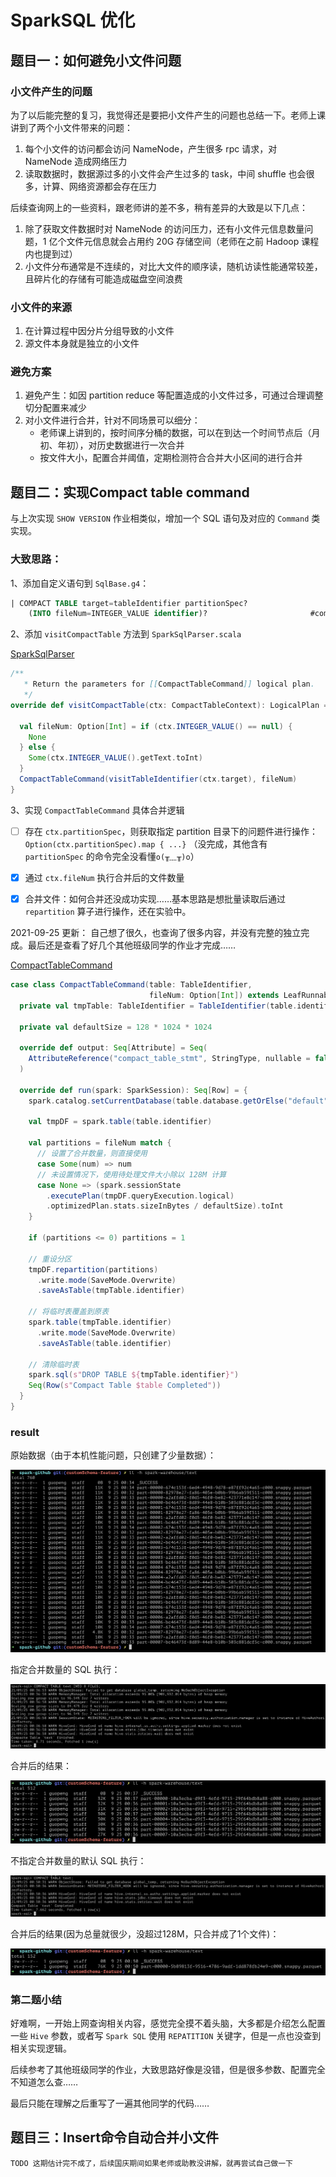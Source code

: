 # SparkSQL 优化

## 题目一：如何避免小文件问题

### 小文件产生的问题

为了以后能完整的复习，我觉得还是要把小文件产生的问题也总结一下。老师上课讲到了两个小文件带来的问题：

1. 每个小文件的访问都会访问 NameNode，产生很多 rpc 请求，对 NameNode 造成网络压力
2. 读取数据时，数据源过多的小文件会产生过多的 task，中间 shuffle 也会很多，计算、网络资源都会存在压力

后续查询网上的一些资料，跟老师讲的差不多，稍有差异的大致是以下几点：

1. 除了获取文件数据时对 NameNode 的访问压力，还有小文件元信息数量问题，1 亿个文件元信息就会占用约 20G 存储空间（老师在之前 Hadoop 课程内也提到过）
2. 小文件分布通常是不连续的，对比大文件的顺序读，随机访读性能通常较差，且碎片化的存储有可能造成磁盘空间浪费

### 小文件的来源

1. 在计算过程中因分片分组导致的小文件
2. 源文件本身就是独立的小文件

### 避免方案

1. 避免产生：如因 partition reduce 等配置造成的小文件过多，可通过合理调整切分配置来减少
2. 对小文件进行合并，针对不同场景可以细分：
   - 老师课上讲到的，按时间序分桶的数据，可以在到达一个时间节点后（月初、年初），对历史数据进行一次合并
   - 按文件大小，配置合并阈值，定期检测符合合并大小区间的进行合并

## 题目二：实现Compact table command

与上次实现 `SHOW VERSION` 作业相类似，增加一个 SQL 语句及对应的 `Command` 类实现。

### 大致思路：

1、添加自定义语句到 `SqlBase.g4`：

``` SQL
| COMPACT TABLE target=tableIdentifier partitionSpec?
    (INTO fileNum=INTEGER_VALUE identifier)?                       #compactTable
```

2、添加 `visitCompactTable` 方法到 `SparkSqlParser.scala`

[SparkSqlParser](https://gitee.com/geekuni-gp/spark/blob/customSchema-feature/sql/core/src/main/scala/org/apache/spark/sql/execution/SparkSqlParser.scala)

``` Scala
/**
   * Return the parameters for [[CompactTableCommand]] logical plan.
   */
override def visitCompactTable(ctx: CompactTableContext): LogicalPlan = withOrigin(ctx) {

  val fileNum: Option[Int] = if (ctx.INTEGER_VALUE() == null) {
    None
  } else {
    Some(ctx.INTEGER_VALUE().getText.toInt)
  }
  CompactTableCommand(visitTableIdentifier(ctx.target), fileNum)
}
```

3、实现 `CompactTableCommand` 具体合并逻辑

- [ ] 存在 `ctx.partitionSpec`，则获取指定 partition 目录下的问题件进行操作：`Option(ctx.partitionSpec).map { ...}` （没完成，其他含有 `partitionSpec` 的命令完全没看懂`o(╥﹏╥)o`）
- [x] 通过 `ctx.fileNum` 执行合并后的文件数量
  
- [x] 合并文件：如何合并还没成功实现……基本思路是想批量读取后通过 `repartition` 算子进行操作，还在实验中。

2021-09-25 更新：
自己想了很久，也查询了很多内容，并没有完整的独立完成。最后还是查看了好几个其他班级同学的作业才完成……

[CompactTableCommand](https://gitee.com/geekuni-gp/spark/blob/customSchema-feature/sql/core/src/main/scala/org/apache/spark/sql/execution/command/CompactTableCommand.scala)

``` Scala
case class CompactTableCommand(table: TableIdentifier,
                               fileNum: Option[Int]) extends LeafRunnableCommand {
  private val tmpTable: TableIdentifier = TableIdentifier(table.identifier + "_tmp")

  private val defaultSize = 128 * 1024 * 1024

  override def output: Seq[Attribute] = Seq(
    AttributeReference("compact_table_stmt", StringType, nullable = false)()
  )

  override def run(spark: SparkSession): Seq[Row] = {
    spark.catalog.setCurrentDatabase(table.database.getOrElse("default"))

    val tmpDF = spark.table(table.identifier)
    
    val partitions = fileNum match {
      // 设置了合并数量，则直接使用
      case Some(num) => num
      // 未设置情况下，使用待处理文件大小除以 128M 计算
      case None => (spark.sessionState
        .executePlan(tmpDF.queryExecution.logical)
        .optimizedPlan.stats.sizeInBytes / defaultSize).toInt
    }

    if (partitions <= 0) partitions = 1

    // 重设分区
    tmpDF.repartition(partitions)
      .write.mode(SaveMode.Overwrite)
      .saveAsTable(tmpTable.identifier)

    // 将临时表覆盖到原表
    spark.table(tmpTable.identifier)
      .write.mode(SaveMode.Overwrite)
      .saveAsTable(table.identifier)

    // 清除临时表
    spark.sql(s"DROP TABLE ${tmpTable.identifier}")
    Seq(Row(s"Compact Table $table Completed"))
  }
}
```

### result

原始数据（由于本机性能问题，只创建了少量数据）：

![raw_data](raw_data.png)

指定合并数量的 SQL 执行：

![compact_table_with_filenum](compact_table_with_filenum.png)

合并后的结果：

![result_with_filenum](result_with_filenum.png)

不指定合并数量的默认 SQL 执行：

![compact_table_default](compact_table_default.png)

合并后的结果(因为总量就很少，没超过128M，只合并成了1个文件)：

![result_default](result_default.png)

### 第二题小结

好难啊，一开始上网查询相关内容，感觉完全摸不着头脑，大多都是介绍怎么配置一些 `Hive` 参数，或者写 `Spark SQL` 使用 `REPATITION` 关键字，但是一点也没查到相关实现逻辑。

后续参考了其他班级同学的作业，大致思路好像是没错，但是很多参数、配置完全不知道怎么查……

最后只能在理解之后重写了一遍其他同学的代码……

## 题目三：Insert命令自动合并小文件

``` Shell
TODO 这期估计完不成了，后续国庆期间如果老师或助教没讲解，就再尝试自己做一下
```